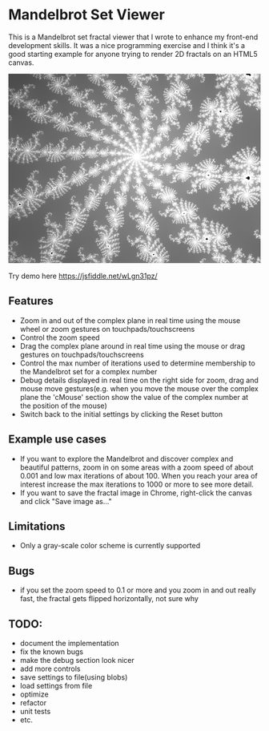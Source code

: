 # Mandelbrot Set Viewer

This is a Mandelbrot set fractal viewer that I wrote to enhance my front-end development skills. It was a nice programming exercise and I think it's a good starting example for anyone trying to render 2D fractals on an HTML5 canvas. 

![Image Example](https://github.com/underrated/mset/blob/master/example.png)

Try demo here https://jsfiddle.net/wLgn31pz/

## Features
* Zoom in and out of the complex plane in real time using the mouse wheel or zoom gestures on touchpads/touchscreens
* Control the zoom speed
* Drag the complex plane around in real time using the mouse or drag gestures on touchpads/touchscreens
* Control the max number of iterations used to determine membership to the Mandelbrot set for a complex number
* Debug details displayed in real time on the right side for zoom, drag and mouse move gestures(e.g. when you move the mouse over the complex plane the 'cMouse' section show the value of the complex number at the position of the mouse)
* Switch back to the initial settings by clicking the Reset button

## Example use cases
* If you want to explore the Mandelbrot and discover complex and beautiful patterns, zoom in on some areas with a zoom speed of about 0.001 and low max iterations of about 100. When you reach your area of interest increase the max iterations to 1000 or more to see more detail.
* If you want to save the fractal image in Chrome, right-click the canvas and click "Save image as..."

## Limitations
* Only a gray-scale color scheme is currently supported 

## Bugs
* if you set the zoom speed to 0.1 or more and you zoom in and out really fast, the fractal gets flipped horizontally, not sure why

## TODO:
* document the implementation
* fix the known bugs
* make the debug section look nicer
* add more controls
* save settings to file(using blobs)
* load settings from file
* optimize
* refactor
* unit tests
* etc.
